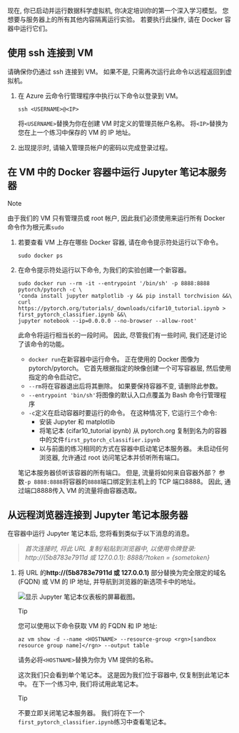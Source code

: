 现在, 你已启动并运行数据科学虚拟机, 你决定培训你的第一个深入学习模型。 您想要与服务器上的所有其他内容隔离运行实验。 若要执行此操作, 请在 Docker 容器中运行它们。

## <a name="connect-to-the-vm-with-ssh"></a>使用 ssh 连接到 VM

请确保你仍通过 ssh 连接到 VM。 如果不是, 只需再次运行此命令以远程返回到虚拟机。

1. 在 Azure 云命令行管理程序中执行以下命令以登录到 VM。

    ```azurecli 
    ssh <USERNAME>@<IP>
    ``` 
    
    将`<USERNAME>`替换为你在创建 VM 时定义的管理员帐户名称。 将`<IP>`替换为您在上一个练习中保存的 VM 的 IP 地址。  

1. 出现提示时, 请输入管理员帐户的密码以完成登录过程。

## <a name="run-a-jupyter-notebook-server-in-a-docker-container-in-the-vm"></a>在 VM 中的 Docker 容器中运行 Jupyter 笔记本服务器

> [!NOTE]
> 由于我们的 VM 只有管理员或 root 帐户, 因此我们必须使用来运行所有 Docker 命令作为根元素`sudo`

1. 若要查看 VM 上存在哪些 Docker 容器, 请在命令提示符处运行以下命令。

    ```azurecli 
    sudo docker ps
    ```

1. 在命令提示符处运行以下命令, 为我们的实验创建一个新容器。

    ```azurecli 
    sudo docker run --rm -it --entrypoint '/bin/sh' -p 8888:8888 pytorch/pytorch -c \
    'conda install jupyter matplotlib -y && pip install torchvision &&\
    curl https://pytorch.org/tutorials/_downloads/cifar10_tutorial.ipynb > first_pytorch_classifier.ipynb &&\
    jupyter notebook --ip=0.0.0.0 --no-browser --allow-root'
    ``` 

    此命令将运行相当长的一段时间。 因此, 尽管我们有一些时间, 我们还是讨论了该命令的功能。 
    - `docker run`在新容器中运行命令。 正在使用的 Docker 图像为 pytorch/pytorch。 它首先根据指定的映像创建一个可写容器层, 然后使用指定的命令启动它。
    - `--rm`将在容器退出后将其删除。 如果要保持容器不变, 请删除此参数。 
    - `--entrypoint 'bin/sh'`将图像的默认入口点覆盖为 Bash 命令行管理程序
    - `-c`定义在启动容器时要运行的命令。 在这种情况下, 它运行三个命令:
        - 安装 Jupyter 和 matplotlib
        - 将笔记本 (cifar10_tutorial ipynb) 从 pytorch.org 复制到名为的容器中的文件`first_pytorch_classifier.ipynb`
        - 以与前面的练习相同的方式在容器中启动笔记本服务器。  未启动任何浏览器, 允许通过 root 访问笔记本并侦听所有端口。 
    
    笔记本服务器侦听该容器的所有端口。 但是, 流量将如何来自容器外部？ 参数`-p 8888:8888`将容器的`8888`端口绑定到主机上的 TCP 端口8888。 因此, 通过端口8888传入 VM 的流量将由容器选取。 

## <a name="connect-to-the-jupyter-notebook-server-from-a-remote-browser"></a>从远程浏览器连接到 Jupyter 笔记本服务器 

在容器中运行 Jupyter 笔记本后, 您将看到类似于以下消息的消息。 

> *首次连接时, 将此 URL 复制/粘贴到浏览器中, 以使用令牌登录: http://(5b8783e7911d 或 127.0.0.1): 8888/?token = {sometoken}*

1. 将 URL 的**http://(5b8783e7911d 或 127.0.0.1)** 部分替换为完全限定的域名 (FQDN) 或 VM 的 IP 地址, 并导航到浏览器的新选项卡中的地址。

    ![显示 Jupyter 笔记本仪表板的屏幕截图。 ](../media/notebook-in-docker.png)

    > [!TIP]
    > 您可以使用以下命令获取 VM 的 FQDN 和 IP 地址:
    > 
    > `az vm show -d --name <HOSTNAME> --resource-group <rgn>[sandbox resource group name]</rgn> --output table`
    >
    > 请务必将`<HOSTNAME>`替换为你为 VM 提供的名称。 
    
    这次我们只会看到单个笔记本。 这是因为我们位于容器中, 仅复制到此笔记本中。 在下一个练习中, 我们将试用此笔记本。 
    
    > [!TIP]
    > 不要立即关闭笔记本服务器。 我们将在下一个`first_pytorch_classifier.ipynb`练习中查看笔记本。